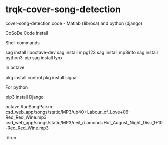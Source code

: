 # trqk-cover-song-detection
cover-song-detection code - Matlab (librosa) and python (django)



CoSoDe Code install

Shell commands

sag install liboctave-dev
sag install mpg123
sag install mp3info
sag install python3-pip
sag install lynx

In octave

pkg install control
pkg install signal

For python

pip3 install Django

octave RunSongPair.m csd_web_app/songs/static/MP3/ub40+Labour_of_Love+06-Red_Red_Wine.mp3 csd_web_app/songs/static/MP3/neil_diamond+Hot_August_Night_Disc_1+10-Red_Red_Wine.mp3

./lrun

